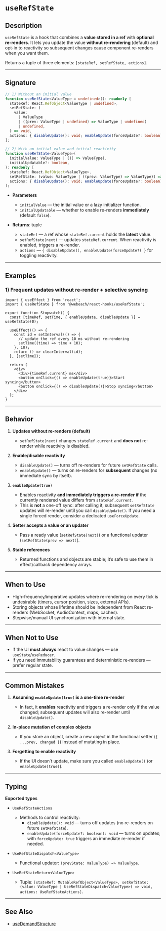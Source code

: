 # `useRefState`

## Description

`useRefState` is a hook that combines a **value stored in a ref** with **optional re-renders**. It lets you update the value **without re-rendering** (default) and opt-in to reactivity so subsequent changes cause component re-renders when you want them.

Returns a tuple of three elements: `[stateRef, setRefState, actions]`.

---

## Signature

```ts
// 1) Without an initial value
function useRefState<ValueType = undefined>(): readonly [
  stateRef: React.RefObject<ValueType | undefined>,
  setRefState: (
    value:
      | ValueType
      | ((prev: ValueType | undefined) => ValueType | undefined)
      | undefined,
  ) => void,
  actions: { disableUpdate(): void; enableUpdate(forceUpdate?: boolean): void },
];

// 2) With an initial value and initial reactivity
function useRefState<ValueType>(
  initialValue: ValueType | (() => ValueType),
  initialUpdatable?: boolean,
): readonly [
  stateRef: React.RefObject<ValueType>,
  setRefState: (value: ValueType | ((prev: ValueType) => ValueType)) => void,
  actions: { disableUpdate(): void; enableUpdate(forceUpdate?: boolean): void },
];
```

- **Parameters**
   - `initialValue` — the initial value or a lazy initializer function.
   - `initialUpdatable` — whether to enable re-renders **immediately** (default `false`).

- **Returns**: tuple
   - `stateRef` — a ref whose `stateRef.current` holds the **latest** value.
   - `setRefState(next)` — updates `stateRef.current`. When reactivity is enabled, triggers a re-render.
   - `actions` — `{ disableUpdate(), enableUpdate(forceUpdate?) }` for toggling reactivity.

---

## Examples

### 1) Frequent updates without re-render + selective syncing

```tsx
import { useEffect } from 'react';
import { useRefState } from '@webeach/react-hooks/useRefState';

export function Stopwatch() {
  const [timeRef, setTime, { enableUpdate, disableUpdate }] = useRefState(0);

  useEffect(() => {
    const id = setInterval(() => {
      // update the ref every 10 ms without re-rendering
      setTime((time) => time + 10);
    }, 10);
    return () => clearInterval(id);
  }, [setTime]);

  return (
    <div>
      <div>{timeRef.current} ms</div>
      <button onClick={() => enableUpdate(true)}>Start syncing</button>
      <button onClick={() => disableUpdate()}>Stop syncing</button>
    </div>
  );
}
```

---

## Behavior

1. **Updates without re-renders (default)**
   - `setRefState(next)` changes `stateRef.current` and **does not** re-render while reactivity is disabled.

2. **Enable/disable reactivity**
   - `disableUpdate()` — turns off re-renders for future `setRefState` calls.
   - `enableUpdate()` — turns on re-renders for **subsequent** changes (no immediate sync by itself).

3. **`enableUpdate(true)`**
   - Enables reactivity **and immediately triggers a re-render if** the currently rendered value differs from `stateRef.current`.
   - This is **not** a one-off sync: after calling it, subsequent `setRefState` updates will re-render until you call `disableUpdate()`. If you need a single forced render, consider a dedicated `useForceUpdate`.

4. **Setter accepts a value or an updater**
   - Pass a ready value (`setRefState(next)`) or a functional updater (`setRefState(prev => next)`).

5. **Stable references**
   - Returned functions and objects are stable; it’s safe to use them in effect/callback dependency arrays.

---

## When to Use

- High-frequency/imperative updates where re-rendering on every tick is undesirable (timers, cursor position, sizes, external APIs).
- Storing objects whose lifetime should be independent from React re-renders (WebSocket, AudioContext, maps, caches).
- Stepwise/manual UI synchronization with internal state.

---

## When **Not** to Use

- If the UI **must always** react to value changes — use `useState`/`useReducer`.
- If you need immutability guarantees and deterministic re-renders — prefer regular state.

---

## Common Mistakes

1. **Assuming `enableUpdate(true)` is a one-time re-render**
   - In fact, it **enables** reactivity and triggers a re-render only if the value changed; subsequent updates will also re-render until `disableUpdate()`.

2. **In-place mutation of complex objects**
   - If you store an object, create a new object in the functional setter (`{ ...prev, changed }`) instead of mutating in place.

3. **Forgetting to enable reactivity**
   - If the UI doesn’t update, make sure you called `enableUpdate()` (or `enableUpdate(true)`).

---

## Typing

**Exported types**

- `UseRefStateActions`
   - Methods to control reactivity:
      - `disableUpdate(): void` — turns off updates (no re-renders on future `setRefState`).
      - `enableUpdate(forceUpdate?: boolean): void` — turns on updates; with `forceUpdate: true` triggers an immediate re-render if needed.

- `UseRefStateDispatch<ValueType>`
   - Functional updater: `(prevState: ValueType) => ValueType`.

- `UseRefStateReturn<ValueType>`
   - Tuple: `[stateRef: MutableRefObject<ValueType>, setRefState: (value: ValueType | UseRefStateDispatch<ValueType>) => void, actions: UseRefStateActions]`.

---

## See Also

- [useDemandStructure](useDemandStructure.md)
